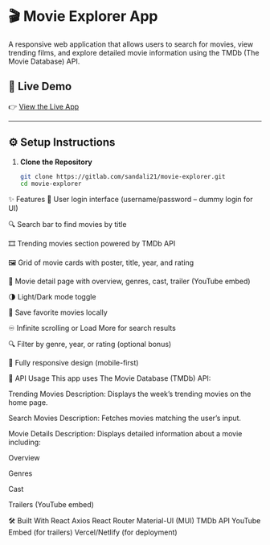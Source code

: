 # 🎬 Movie Explorer App

A responsive web application that allows users to search for movies, view trending films, and explore detailed movie information using the TMDb (The Movie Database) API.

## 🚀 Live Demo

👉 [View the Live App](https://your-live-demo-link.com)  

---

## ⚙️ Setup Instructions

1. **Clone the Repository**
   ```bash
   git clone https://gitlab.com/sandali21/movie-explorer.git
   cd movie-explorer

✨ Features
🔐 User login interface (username/password – dummy login for UI)

🔍 Search bar to find movies by title

🎞️ Trending movies section powered by TMDb API

🖼️ Grid of movie cards with poster, title, year, and rating

📄 Movie detail page with overview, genres, cast, trailer (YouTube embed)

🌗 Light/Dark mode toggle

💾 Save favorite movies locally

♾️ Infinite scrolling or Load More for search results

🔍 Filter by genre, year, or rating (optional bonus)

📱 Fully responsive design (mobile-first)

📡 API Usage
This app uses The Movie Database (TMDb) API:

Trending Movies
Description: Displays the week’s trending movies on the home page.

Search Movies
Description: Fetches movies matching the user’s input.

Movie Details
Description: Displays detailed information about a movie including:

Overview

Genres

Cast

Trailers (YouTube embed)


🛠️ Built With
React
Axios
React Router
Material-UI (MUI)
TMDb API
YouTube Embed (for trailers)
Vercel/Netlify (for deployment)








